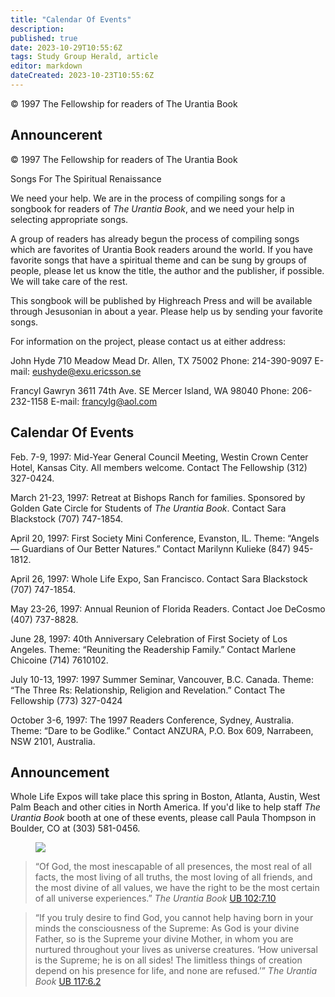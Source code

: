 ```yaml
---
title: "Calendar Of Events"
description: 
published: true
date: 2023-10-29T10:55:6Z
tags: Study Group Herald, article
editor: markdown
dateCreated: 2023-10-23T10:55:6Z
---
```



<p class="v-card v-sheet theme--light gray lighten-3 px-2">© 1997 The Fellowship for readers of The Urantia Book</p>

## Announcerent

<p class="v-card v-sheet theme--light gray lighten-3 px-2">© 1997 The Fellowship for readers of The Urantia Book</p>

Songs For The Spiritual Renaissance

We need your help. We are in the process of compiling songs for a songbook for readers of _The Urantia Book_, and we need your help in selecting appropriate songs.

A group of readers has already begun the process of compiling songs which are favorites of Urantia Book readers around the world. If you have favorite songs that have a spiritual theme and can be sung by groups of people, please let us know the title, the author and the publisher, if possible. We will take care of the rest.

This songbook will be published by Highreach Press and will be available through Jesusonian in about a year. Please help us by sending your favorite songs.

For information on the project, please contact us at either address:

John Hyde
710 Meadow Mead Dr.
Allen, TX 75002
Phone: 214-390-9097
E-mail: eushyde@exu.ericsson.se

Francyl Gawryn
3611 74th Ave. SE
Mercer Island, WA 98040
Phone: 206-232-1158
E-mail: francylg@aol.com

## Calendar Of Events

Feb. 7-9, 1997: Mid-Year General Council Meeting, Westin Crown Center Hotel, Kansas City. All members welcome. Contact The Fellowship (312) 327-0424.

March 21-23, 1997: Retreat at Bishops Ranch for families. Sponsored by Golden Gate Circle for Students of _The Urantia Book_. Contact Sara Blackstock (707) 747-1854.

April 20, 1997: First Society Mini Conference, Evanston, IL. Theme: “Angels — Guardians of Our Better Natures.” Contact Marilynn Kulieke (847) 945-1812.

April 26, 1997: Whole Life Expo, San Francisco. Contact Sara Blackstock (707) 747-1854.

May 23-26, 1997: Annual Reunion of Florida Readers. Contact Joe DeCosmo (407) 737-8828.

June 28, 1997: 40th Anniversary Celebration of First Society of Los Angeles. Theme: “Reuniting the Readership Family.” Contact Marlene Chicoine (714) 7610102.

July 10-13, 1997: 1997 Summer Seminar, Vancouver, B.C. Canada. Theme: “The Three Rs: Relationship, Religion and Revelation.” Contact The Fellowship (773) 327-0424

October 3-6, 1997: The 1997 Readers Conference, Sydney, Australia. Theme: “Dare to be Godlike.” Contact ANZURA, P.O. Box 609, Narrabeen, NSW 2101, Australia.

## Announcement

Whole Life Expos will take place this spring in Boston, Atlanta, Austin, West Palm Beach and other cities in North America. If you'd like to help staff _The Urantia Book_ booth at one of these events, please call Paula Thompson in Boulder, CO at (303) 581-0456.

<figure id="Figure_1" class="image urantiapedia">
<img src="/image/article/Study_Group_Herald/candle.jpg">
</figure>

> “Of God, the most inescapable of all presences, the most real of all facts, the most living of all truths, the most loving of all friends, and the most divine of all values, we have the right to be the most certain of all universe experiences.” _The Urantia Book_ [UB 102:7.10](/en/The_Urantia_Book/102#p7_10)

> “If you truly desire to find God, you cannot help having born in your minds the consciousness of the Supreme: As God is your divine Father, so is the Supreme your divine Mother, in whom you are nurtured throughout your lives as universe creatures. ‘How universal is the Supreme; he is on all sides! The limitless things of creation depend on his presence for life, and none are refused.’” _The Urantia Book_ [UB 117:6.2](/en/The_Urantia_Book/117#p6_2)


